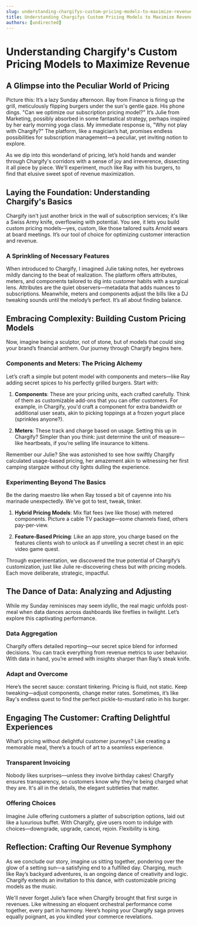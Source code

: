```yaml
---
slug: understanding-chargifys-custom-pricing-models-to-maximize-revenue
title: Understanding Chargifys Custom Pricing Models to Maximize Revenue
authors: [undirected]
---
```



# Understanding Chargify's Custom Pricing Models to Maximize Revenue

## A Glimpse into the Peculiar World of Pricing

Picture this: It’s a lazy Sunday afternoon. Ray from Finance is firing up the grill, meticulously flipping burgers under the sun's gentle gaze. His phone dings. "Can we optimize our subscription pricing model?" It’s Julie from Marketing, possibly absorbed in some fantastical strategy, perhaps inspired by her early morning yoga class. My immediate response is, "Why not play with Chargify?" The platform, like a magician’s hat, promises endless possibilities for subscription management—a peculiar, yet inviting notion to explore.

As we dip into this wonderland of pricing, let’s hold hands and wander through Chargify's corridors with a sense of joy and irreverence, dissecting it all piece by piece. We'll experiment, much like Ray with his burgers, to find that elusive sweet spot of revenue maximization.

## Laying the Foundation: Understanding Chargify's Basics

Chargify isn't just another brick in the wall of subscription services; it's like a Swiss Army knife, overflowing with potential. You see, it lets you build custom pricing models—yes, custom, like those tailored suits Arnold wears at board meetings. It’s our tool of choice for optimizing customer interaction and revenue.

### A Sprinkling of Necessary Features

When introduced to Chargify, I imagined Julie taking notes, her eyebrows mildly dancing to the beat of realization. The platform offers attributes, meters, and components tailored to dig into customer habits with a surgical lens. Attributes are the quiet observers—metadata that adds nuances to subscriptions. Meanwhile, meters and components adjust the bills like a DJ tweaking sounds until the melody’s perfect. It’s all about finding balance.

## Embracing Complexity: Building Custom Pricing Models

Now, imagine being a sculptor, not of stone, but of models that could sing your brand’s financial anthem. Our journey through Chargify begins here. 

### Components and Meters: The Pricing Alchemy

Let’s craft a simple but potent model with components and meters—like Ray adding secret spices to his perfectly grilled burgers. Start with:

1. **Components**: These are your pricing units, each crafted carefully. Think of them as customizable add-ons that you can offer customers. For example, in Chargify, you'd craft a component for extra bandwidth or additional user seats, akin to picking toppings at a frozen yogurt place (sprinkles anyone?).

2. **Meters**: These track and charge based on usage. Setting this up in Chargify? Simpler than you think: just determine the unit of measure—like heartbeats, if you’re selling life insurance to kittens.

Remember our Julie? She was astonished to see how swiftly Chargify calculated usage-based pricing, her amazement akin to witnessing her first camping stargaze without city lights dulling the experience.

### Experimenting Beyond The Basics

Be the daring maestro like when Ray tossed a bit of cayenne into his marinade unexpectedly. We've got to test, tweak, tinker.

1. **Hybrid Pricing Models**: Mix flat fees (we like those) with metered components. Picture a cable TV package—some channels fixed, others pay-per-view.

2. **Feature-Based Pricing**: Like an app store, you charge based on the features clients wish to unlock as if unveiling a secret chest in an epic video game quest.

Through experimentation, we discovered the true potential of Chargify’s customization, just like Julie re-discovering chess but with pricing models. Each move deliberate, strategic, impactful.

## The Dance of Data: Analyzing and Adjusting

While my Sunday reminisces may seem idyllic, the real magic unfolds post-meal when data dances across dashboards like fireflies in twilight. Let’s explore this captivating performance.

### Data Aggregation

Chargify offers detailed reporting—our secret spice blend for informed decisions. You can track everything from revenue metrics to user behavior. With data in hand, you’re armed with insights sharper than Ray’s steak knife.

### Adapt and Overcome

Here’s the secret sauce: constant tinkering. Pricing is fluid, not static. Keep tweaking—adjust components, change meter rates. Sometimes, it’s like Ray's endless quest to find the perfect pickle-to-mustard ratio in his burger.

## Engaging The Customer: Crafting Delightful Experiences

What’s pricing without delightful customer journeys? Like creating a memorable meal, there’s a touch of art to a seamless experience.

### Transparent Invoicing

Nobody likes surprises—unless they involve birthday cakes! Chargify ensures transparency, so customers know why they’re being charged what they are. It's all in the details, the elegant subtleties that matter.

### Offering Choices

Imagine Julie offering customers a platter of subscription options, laid out like a luxurious buffet. With Chargify, give users room to indulge with choices—downgrade, upgrade, cancel, rejoin. Flexibility is king.

## Reflection: Crafting Our Revenue Symphony

As we conclude our story, imagine us sitting together, pondering over the glow of a setting sun—a satisfying end to a fulfilled day. Charging, much like Ray’s backyard adventures, is an ongoing dance of creativity and logic. Chargify extends an invitation to this dance, with customizable pricing models as the music.

We'll never forget Julie’s face when Chargify brought that first surge in revenues. Like witnessing an eloquent orchestral performance come together, every part in harmony. Here’s hoping your Chargify saga proves equally poignant, as you kindled your commerce revelations.